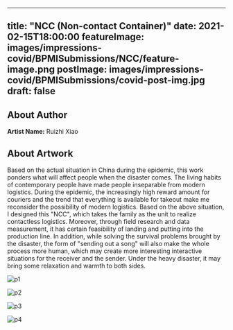 
---
title: "NCC (Non-contact Container)"
date: 2021-02-15T18:00:00
featureImage: images/impressions-covid/BPMISubmissions/NCC/feature-image.png
postImage: images/impressions-covid/BPMISubmissions/covid-post-img.jpg
draft: false
---

## About Author

**Artist Name:** Ruizhi Xiao 

## About Artwork
Based on the actual situation in China during the epidemic, this work ponders what will affect people when the disaster comes. The living habits of contemporary people have made people inseparable from modern logistics. During the epidemic, the increasingly high reward amount for couriers and the trend that everything is available for takeout make me reconsider the possibility of modern logistics. Based on the above situation, I designed this "NCC", which takes the family as the unit to realize contactless logistics. Moreover, through field research and data measurement, it has certain feasibility of landing and putting into the production line. In addition, while solving the survival problems brought by the disaster, the form of "sending out a song" will also make the whole process more human, which may create more interesting interactive situations for the receiver and the sender. Under the heavy disaster, it may bring some relaxation and warmth to both sides.

![p1](../../images/impressions-covid/BPMISubmissions/NCC/p1.jpg)

![p2](../../images/impressions-covid/BPMISubmissions/NCC/p2.jpg)

![p3](../../images/impressions-covid/BPMISubmissions/NCC/p3.jpg)

![p4](../../images/impressions-covid/BPMISubmissions/NCC/p4.jpg)
